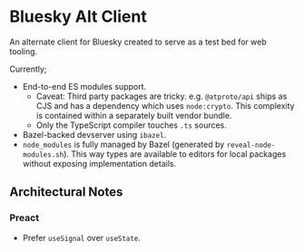 # Bluesky Alt Client

An alternate client for Bluesky created to serve as a test bed for web tooling.

Currently;
- End-to-end ES modules support.
  - Caveat: Third party packages are tricky.
    e.g. `@atproto/api` ships as CJS and has a dependency which uses `node:crypto`.
    This complexity is contained within a separately built vendor bundle.
  - Only the TypeScript compiler touches `.ts` sources.
- Bazel-backed devserver using `ibazel`.
- `node_modules` is fully managed by Bazel (generated by `reveal-node-modules.sh`).
  This way types are available to editors for local packages without exposing implementation details.

## Architectural Notes

### Preact

- Prefer `useSignal` over `useState`.
